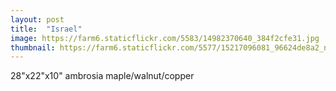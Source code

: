 ```yaml
---
layout: post
title:  "Israel"
image: https://farm6.staticflickr.com/5583/14982370640_384f2cfe31.jpg
thumbnail: https://farm6.staticflickr.com/5577/15217096081_96624de8a2_n.jpg
---
```


28"x22"x10" ambrosia maple/walnut/copper